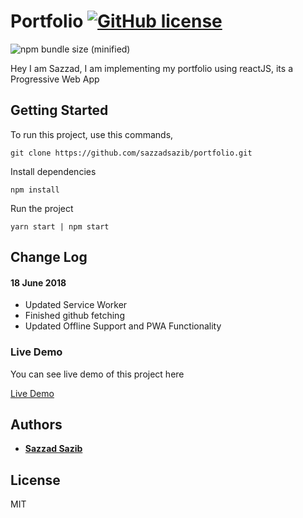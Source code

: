 # Portfolio  [![GitHub license](https://img.shields.io/badge/license-MIT-blue.svg)](https://github.com/sazzadsazib/UtilityCss/blob/master/LICENSE)  
![npm bundle size (minified)](https://img.shields.io/bundlephobia/min/react.svg)

Hey I am Sazzad, I am implementing my portfolio using reactJS, its a Progressive Web App

## Getting Started

To run this project, use this commands,

   `git clone https://github.com/sazzadsazib/portfolio.git`
   
   Install dependencies
   
   `npm install`
   
   Run the project
   
   `yarn start | npm start`

## Change Log

#### 18 June 2018

* Updated Service Worker
* Finished github fetching
* Updated Offline Support and PWA Functionality



### Live Demo

You can see live demo of this project here


[Live Demo](https://sazib-portfolio.firebaseapp.com/)



## Authors

* **[Sazzad Sazib](https://github.com/sazzadsazib)** 


## License

MIT

